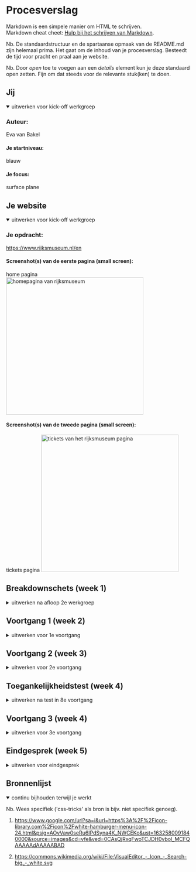 # Procesverslag
Markdown is een simpele manier om HTML te schrijven.  
Markdown cheat cheet: [Hulp bij het schrijven van Markdown](https://github.com/adam-p/markdown-here/wiki/Markdown-Cheatsheet).

Nb. De standaardstructuur en de spartaanse opmaak van de README.md zijn helemaal prima. Het gaat om de inhoud van je procesverslag. Besteedt de tijd voor pracht en praal aan je website.

Nb. Door *open* toe te voegen aan een *details* element kun je deze standaard open zetten. Fijn om dat steeds voor de relevante stuk(ken) te doen.





## Jij

<details open>
<summary>uitwerken voor kick-off werkgroep</summary>

### Auteur:
Eva van Bakel

#### Je startniveau:
blauw

#### Je focus:
surface plane
</details>





## Je website

<details open>
<summary>uitwerken voor kick-off werkgroep</summary>

### Je opdracht:
https://www.rijksmuseum.nl/en

#### Screenshot(s) van de eerste pagina (small screen): 
home pagina  
<img src="images/homepage.png" width="375px" height="max" alt="homepagina van rijksmuseum">

#### Screenshot(s) van de tweede pagina (small screen):
tickets pagina 
<img src="images/ticketspagina.png" width="375px" height="max" alt="tickets van het rijksmuseum pagina">
 
</details>





## Breakdownschets (week 1)

<details>
<summary>uitwerken na afloop 2e werkgroep</summary>

Voor de breakdownschetsen heb ik een gedeelte van de footer weggehouden en verder de gehele voorpagina gebruikt. Dit moet ik eerst goed uitwerken voordat ik verder kan.
De site bestaat uit gehele afbeeldingen waar op geklikt kan worden, hierbij zitten er kleine stukjes tekst met meer informatie erover. Verder staat onderin de footer sponsoren en linkjes die daarbij horen. 

Het lastige is voor de tweede pagina het tabel dat erin hoort, ik weet niet heel goed hoe ik dat ga doen maar daar kom ik nog wel achter. 
### de hele pagina: 
<img src="images/breakdown.png" width="375px" alt="breakdown van de hele pagina">

</details>





## Voortgang 1 (week 2)

<details>
<summary>uitwerken voor 1e voortgang</summary>

### Stand van zaken
Toen we op school waren wilde ik het probleem fixen waar ik mee zat:
Het plaatsen van de images; tussen elk plaatje kwam er een witte regel te staan,  na hulp te vragen heb ik dit anders kunnen oplossen door de sections een background te geven inplaats van images in de sections te plaatsen. Ook wist ik niet of een site zonder H1 toegestaan was maar na fb kwam ik erachter dat dit mocht zodat ik de logo er gewoon in kan plaatsen. 

Ik had eerst om hulp gevraagd aan klasgenootjes die bij mij aan de tafel zaten en vervolgens nog andere groepjes , maar die wisten er ook niet bepaald veel van waarom het streepje er zat. Uiteindelijk ben ik toch naar de docent gestapt waarna mijn probleem wel snel opgelost was. 

Ik kreeg als feedback te horen juist classes te gebruiken bij de bg van de sections. 

PS: dit heb ik vervolgens weggewerkt aangezien dit weggewerkt kon worden met nth-of-type. Het stond er anders dubbel in en dat was niet nodig. 



### Verslag van meeting
hier na afloop snel de uitkomsten van de meeting vastleggen

- Als feedback kreeg ik te horen dat ik meer aan het vak moest werken. 

</details>





## Voortgang 2 (week 3)

<details>
<summary>uitwerken voor 2e voortgang</summary>

### Stand van zaken
Door HCI had ik niet al te veel kunnen doen. Ik heb hier uiteindelijk toch 
aan kunnen werken. Ik ben hierna begonnen met mijn tweede pagina, hier heb ik een start aan gemaakt: tekst dat erin hoort etc. is al gedaan. 

Mijn eerste pagina had ik voornamelijk al, behalve de footer wat ik later toegevoegd heb. Ik had dit zelf als niet perse functionele gedeelte gemarkeerd maar dit kon er opzich ook wel bij.

PS: ik heb HCI  gehaald trouwens :)
### Verslag van meeting
hier na afloop snel de uitkomsten van de meeting vastleggen

Bij het gesprek met de studentenassistent kwam ik op het volgende:

- inplaats van buttons in de navigatie te gebruiken er li's van te maken.
- de FREE ENTRY geen p te geven maar een strong van maken
- met grid misschien het tabel te maken.
- opschonen van HTML; classes wegwerken

</details>





## Toegankelijkheidstest (week 4)

<details>
<summary>uitwerken na test in 8e voortgang</summary>

#### Beperkingen
Doormiddel met een shockapparaat kon je kijken hoe mensen met parkinson functioneren op onze sites. Ik merkte bij andere dat het gebruik van de muis lastig was.

Daarom is het toegankelijk maken van de site met toetsen een oplossen. Hiermee hoeft er alleen op een toets gedrukt te worden en kan de gebruiker gemakkelijk door de site heen. 

Met een ballon moesten we proberen nog gefocused te blijven en hiermee toch nog door te gaan. Dit klonk makkelijker dan gedaan. 

Met de brillen konden we zien hoe eht was voor mensen om: 
- wazig te zien
- kleurenblind te zijn (gele tinten kunnen zien)
- geblurd/ fissie niet 100 

Hiermee kon er rekening gehouden worden met tekst niet te klein te maken of meer op te laten vallen. Ook met contrast rekening te houden.

De conclusies waar ik op kwam met mijn site was dat mijn site opzich wel makkelijk in gebruik was. De tekst zou misschien een beetje te klein en niet erg goed te zien zijn. Ook voldoed de site niet aan het tabben over de gehele site waarnodig, dit zou wel wat beter uitgewerkt kunnen worden.
</details>





## Voortgang 3 (week 4)

<details>
<summary>uitwerken voor 3e voortgang</summary>

### Stand van zaken
Alles behalve het tabel was gelukt. Inplaats van grid flex gebruikt waardoor er rijen zijn inplaats van kolommen. Ik heb veel lopen knoeien bij het tabel, maar na het goed te bekijken heb ik het zo op kunnen lossen. 

<img src="images/tabel.png" width="375px" height="max" alt="screenshot van html mijn tabel">

Hierin is te zien dat ik elk element in een li heb geplaatst en vervolgens goed geordend hebt om zo een tabel te creeëren. Het probleem wat ik hiervoor had was dat het niet recht en netjes naast elkaar kwam, maar na het hiermee op te lossen hoefde ik alleen de laatste en eerste positioneren om zo de gegevens goed te trekken.




### Verslag van meeting
hier na afloop snel de uitkomsten van de meeting vastleggen

Hierbij had ik een gesprek met een studentassistent, hij meldde mij het volgende:

- Classes zijn goed weggewerk doormiddel van nth-of-type 
- header moest position absolute.

</details>





## Eindgesprek (week 5)

<details>
<summary>uitwerken voor eindgesprek</summary>

### Stand van zaken
Het maken van  het tabel nam tijd maar het was me uiteindelijk gelukt te fixen.  Ik ben blij met hoe de slider eruit ziet, waar ik moeite mee heb gehad is de light modus die ik bij de tickets wilde toepassen.

Hierna heb ik voor het herkansen een paar dingetjes gefixed:

- Ten eerste heb ik de footer verder afgemaakt. Ik had eerst een gedeelte hiervan gemaakt, maar nu heb ik er de sponsoren aan toegevoegd, de benodigde buttons en linkjes. 

- Ik heb een werkende hamburgermenu toegepast met linkjes erin en ook een zoekpagina dat hetzelfde werkt als de hamburgermenu.

- De feedback heb ik verwerkt dat ik moest toepassen, zoals # toevoegen bij linkjes, de verdere kleine foutjes waar ik op moest letten zoals correct apostrofjes toevoegen. 

Het hamburgermenu was nog niet werkende bij mij, het was alleen nog een plaatje. Dit heb ik voor de herkansing werkende gemaakt. Ook het zoekgedeelte was een afbeelding dat nu wel geheel werkt. 

### Screenshot(s)

hier screenshot(s) van je eindresultaat
<img src="images/ss1.png" width="375px" height="max" alt="screenshot voorpagina rijksmuseum">
<img src="images/ss2.png" width="375px" height="max" alt="screenshot ticketspagina tabel">
<img src="images/ss3.png" width="375px" height="max" alt="screenshot footer afgemaakt">
</details>




## Bronnenlijst

<details open>
<summary>continu bijhouden terwijl je werkt</summary>

Nb. Wees specifiek ('css-tricks' als bron is bijv. niet specifiek genoeg).

1. https://www.google.com/url?sa=i&url=https%3A%2F%2Ficon-library.com%2Ficon%2Fwhite-hamburger-menu-icon-24.html&psig=AOvVaw0seRu6IPdSyna4K_NWCEKo&ust=1632580091840000&source=images&cd=vfe&ved=0CAsQjRxqFwoTCJDH0vbol_MCFQAAAAAdAAAAABAD

2. https://commons.wikimedia.org/wiki/File:VisualEditor_-_Icon_-_Search-big_-_white.svg

</details>